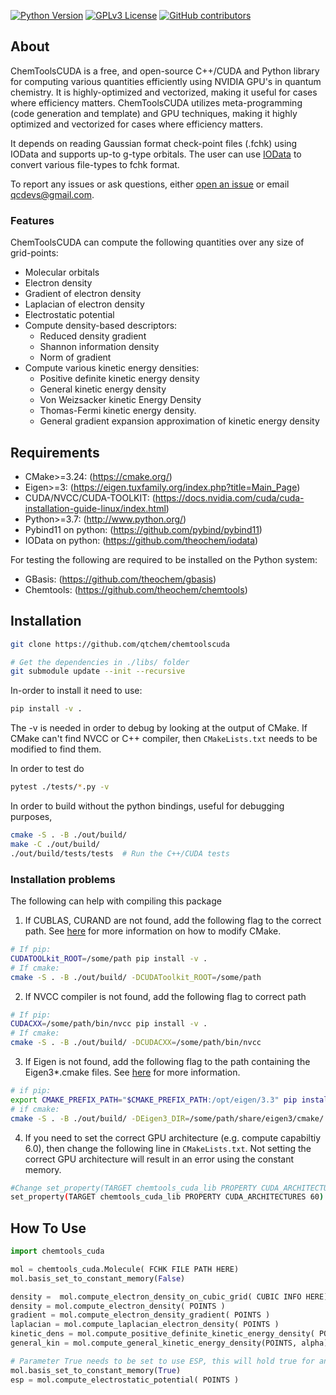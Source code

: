 
[![Python Version](https://img.shields.io/badge/python-3.7%2B-blue.svg)](https://docs.python.org/3/whatsnew/3.7.html)
[![GPLv3 License](https://img.shields.io/badge/License-GPL%20v3-yellow.svg)](https://opensource.org/licenses/)
[![GitHub contributors](https://img.shields.io/github/contributors/qtchem/chemtoolscuda.svg)](https://github.com/qtchem/chemtoolscuda/graphs/contributors)

## About
ChemToolsCUDA is a free, and open-source C++/CUDA and Python library for computing various quantities efficiently 
using NVIDIA GPU's in quantum chemistry. It is highly-optimized and vectorized, making it useful for cases
where efficiency matters. ChemToolsCUDA utilizes meta-programming (code generation and template) and
GPU techniques, making it highly optimized and vectorized for cases where efficiency matters.

It depends on reading Gaussian format check-point files (.fchk) using IOData and supports up-to g-type orbitals. 
The user can use [IOData](https://www.github.com/theochem/iodata) to convert various file-types to fchk format.

To report any issues or ask questions, either [open an issue](
https://github.com/qtchem/chemtoolscuda/issues/new) or email [qcdevs@gmail.com]().

### Features
ChemToolsCUDA can compute the following quantities over any size of grid-points:

- Molecular orbitals
- Electron density
- Gradient of electron density
- Laplacian of electron density
- Electrostatic potential
- Compute density-based descriptors:
  - Reduced density gradient
  - Shannon information density
  - Norm of gradient
- Compute various kinetic energy densities:
  - Positive definite kinetic energy density
  - General kinetic energy density
  - Von Weizsacker kinetic Energy Density
  - Thomas-Fermi kinetic energy density.
  - General gradient expansion approximation of kinetic energy density

## Requirements

- CMake>=3.24: (https://cmake.org/) 
- Eigen>=3: (https://eigen.tuxfamily.org/index.php?title=Main_Page)
- CUDA/NVCC/CUDA-TOOLKIT: (https://docs.nvidia.com/cuda/cuda-installation-guide-linux/index.html)
- Python>=3.7: (http://www.python.org/)
- Pybind11 on python: (https://github.com/pybind/pybind11)
- IOData on python: (https://github.com/theochem/iodata)

For testing the following are required to be installed on the Python system:
- GBasis: (https://github.com/theochem/gbasis)
- Chemtools: (https://github.com/theochem/chemtools)

## Installation

```bash
git clone https://github.com/qtchem/chemtoolscuda

# Get the dependencies in ./libs/ folder
git submodule update --init --recursive
```

In-order to install it need to use:
```bash
pip install -v . 
```
The -v is needed in order to debug by looking at the output of CMake.
If CMake can't find NVCC or C++ compiler, then `CMakeLists.txt` needs to be modified
to find them.

In order to test do
```bash
pytest ./tests/*.py -v 
```

In order to build without the python bindings, useful for debugging purposes,
```bash
cmake -S . -B ./out/build/  
make -C ./out/build/
./out/build/tests/tests  # Run the C++/CUDA tests
```

### Installation problems

The following can help with compiling this package

1. If CUBLAS, CURAND are not found, add the following flag to the correct path. 
See [here](https://cmake.org/cmake/help/latest/module/FindCUDAToolkit.html) for more information on how to modify CMake.
```bash 
# If pip:
CUDATOOLkit_ROOT=/some/path pip install -v .
# If cmake:
cmake -S . -B ./out/build/ -DCUDAToolkit_ROOT=/some/path 
```
2. If NVCC compiler is not found, add the following flag to correct path
```bash
# If pip:
CUDACXX=/some/path/bin/nvcc pip install -v .
# If cmake:
cmake -S . -B ./out/build/ -DCUDACXX=/some/path/bin/nvcc
```
3. If Eigen is not found, add the following flag to the path containing the Eigen3*.cmake files. See
[here](https://eigen.tuxfamily.org/dox/TopicCMakeGuide.html) for more information.
```bash
# if pip:
export CMAKE_PREFIX_PATH="$CMAKE_PREFIX_PATH:/opt/eigen/3.3" pip install -v .
# if cmake:
cmake -S . -B ./out/build/ -DEigen3_DIR=/some/path/share/eigen3/cmake/
```
4. If you need to set the correct GPU architecture (e.g. compute capabiltiy 6.0), then change the following line in `CMakeLists.txt`.
   Not setting the correct GPU architecture will result in an error using the constant memory.
```bash
#Change set_property(TARGET chemtools_cuda_lib PROPERTY CUDA_ARCHITECTURES native) to
set_property(TARGET chemtools_cuda_lib PROPERTY CUDA_ARCHITECTURES 60)
```

## How To Use
```python
import chemtools_cuda

mol = chemtools_cuda.Molecule( FCHK FILE PATH HERE)
mol.basis_set_to_constant_memory(False)

density =  mol.compute_electron_density_on_cubic_grid( CUBIC INFO HERE)
density = mol.compute_electron_density( POINTS )
gradient = mol.compute_electron_density_gradient( POINTS )
laplacian = mol.compute_laplacian_electron_density( POINTS )
kinetic_dens = mol.compute_positive_definite_kinetic_energy_density( POINTS )
general_kin = mol.compute_general_kinetic_energy_density(POINTS, alpha)

# Parameter True needs to be set to use ESP, this will hold true for any integrals
mol.basis_set_to_constant_memory(True)
esp = mol.compute_electrostatic_potential( POINTS )
```
